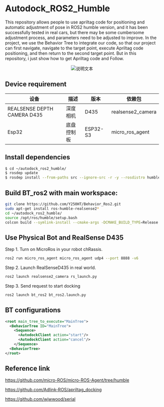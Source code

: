 # Autodock_ROS2_Humble
This repository allows people to use apriltag code for positioning and automatic adjustment of pose in ROS2 humble version, and it has been successfully tested in real cars, but there may be some cumbersome adjustment process, and parameters need to be adjusted to improve. In the project, we use the Behavior Tree to integrate our code, so that our project can first navigate, navigate to the target point, execute Apriltag code positioning, and then return to the second target point. But in this repository, i just show how to get Apriltag code and Follow.

<p align="center">
  <img src="readme_source/readme1.gif" alt="说明文本">
</p>

## Device requirement
| 设备 | 描述               | 版本   | 依赖包     |
|----------|--------------------|--------|------------|
| REALSENSE DEPTH  CAMERA D435   | 深度相机    | D435   | realsense2_camera |
| Esp32   | 底盘控制板    | ESP32-S3   | micro_ros_agent |

## Install dependencies
```bash
$ cd ~/autodock_ros2_humble/
$ rosdep update
$ rosdep install --from-paths src --ignore-src -r -y --rosdistro humble
```

## Build BT_ros2 with main workspace:

```bash
git clone https://github.com/Y250HT/Behavior_Ros2.git
sudo apt-get install ros-humble-realsense2*
cd ~/autodock_ros2_humble/
source /opt/ros/humble/setup.bash
colcon build --symlink-install --cmake-args -DCMAKE_BUILD_TYPE=Release
```

## Use Physical Bot and RealSense D435

Step 1. Turn on MicroRos in your robot chRassis.

```bash
ros2 run micro_ros_agent micro_ros_agent udp4 --port 8888 -v6
```

Step 2. Launch RealSenseD435 in real world.

```bash
ros2 launch realsense2_camera rs_launch.py
```

Step 3. Send request to start docking

```bash
ros2 launch bt_ros2 bt_ros2.launch.py
```

## BT configurations

```xml
<root main_tree_to_execute="MainTree">
  <BehaviorTree ID="MainTree">
    <Sequence>
      <AutodockClient action="start"/>
      <AutodockClient action="cancel"/>
    </Sequence>
  <BehaviorTree>
</root>
```

## Reference link
https://github.com/micro-ROS/micro-ROS-Agent/tree/humble

https://github.com/Adlink-ROS/apriltag_docking

https://github.com/wjwwood/serial


